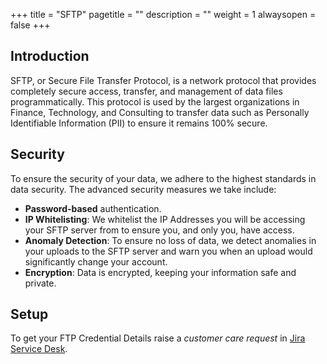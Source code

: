 +++
title = "SFTP"
pagetitle = ""
description = ""
weight = 1
alwaysopen = false
+++

## Introduction

SFTP, or Secure File Transfer Protocol, is a network protocol that provides completely secure access, transfer, and management of data files programmatically. This protocol is used by the largest organizations in Finance, Technology, and Consulting to transfer data such as Personally Identifiable Information (PII) to ensure it remains 100% secure.

## Security

To ensure the security of your data, we adhere to the highest standards in data security. The advanced security measures we take include:

* **Password-based** authentication.
* **IP Whitelisting**: We whitelist the IP Addresses you will be accessing your SFTP server from to ensure you, and only you, have access.
* **Anomaly Detection**: To ensure no loss of data, we detect anomalies in your uploads to the SFTP server and warn you when an upload would significantly change your account.
* **Encryption**: Data is encrypted, keeping your information safe and private.

## Setup

To get your FTP Credential Details raise a _customer care request_ in [Jira Service Desk](/getting-started/quickstart/#jira-service-desk).



